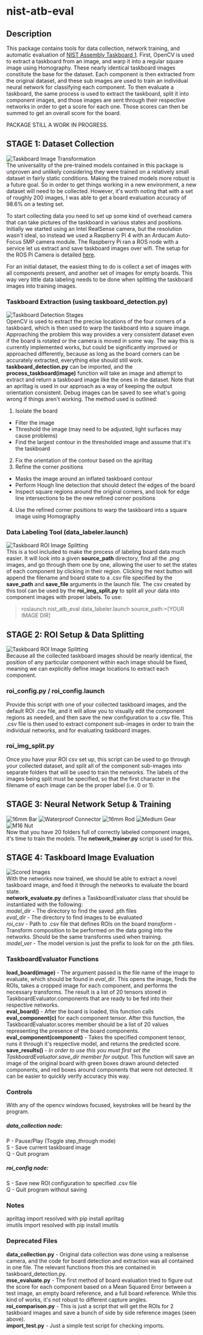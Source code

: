 # nist-atb-eval   

## Description  
This package contains tools for data collection, network training, and automatic evaluation of [NIST Assembly Taskboard 1](https://www.nist.gov/el/intelligent-systems-division-73500/robotic-grasping-and-manipulation-assembly/assembly). First, OpenCV is used to extract a taskboard from an image, and warp it into a regular square image using Homography. These nearly identical taskboard images constitute the base for the dataset. Each component is then extracted from the original dataset, and these sub images are used to train an individual neural network for classifying each component. To then evaluate a taskboard, the same process is used to extract the taskboard, split it into component images, and those images are sent through their respective networks in order to get a score for each one. Those scores can then be summed to get an overall score for the board.  

PACKAGE STILL A WORK IN PROGRESS.    

## STAGE 1: Dataset Collection  
![Taskboard Image Transformation](data/misc/tb_transform.png)  
The universality of the pre-trained models contained in this package is unproven and unlikely considering they were trained on a relatively small dataset in fairly static conditions. Making the trained models more robust is a future goal. So in order to get things working in a new environment, a new dataset will need to be collected. However, it's worth noting that with a set of roughly 200 images, I was able to get a board evaluation accuracy of 98.6% on a testing set.   

To start collecting data you need to set up some kind of overhead camera that can take pictures of the taskboard in various states and positions. Initially we started using an Intel RealSense camera, but the resolution wasn't ideal, so instead we used a Raspberry Pi 4 with an Arducam Auto-Focus 5MP camera module. The Raspberry Pi ran a ROS node with a service let us extract and save taskboard images over wifi. The setup for the ROS Pi Camera is detailed [here](https://github.com/pgavriel/ros_picam).  

For an initial dataset, the easiest thing to do is collect a set of images with all components present, and another set of images for empty boards. This way very little data labeling needs to be done when splitting the taskboard images into training images.  

### Taskboard Extraction (using taskboard_detection.py)   
![Taskboard Detection Stages](data/misc/tb_detection.png)  
OpenCV is used to extract the precise locations of the four corners of a taskboard, which is then used to warp the taskboard into a square image. Approaching the problem this way provides a very consistent dataset even if the board is rotated or the camera is moved in some way. The way this is currently implemented works, but could be significantly improved or approached differently, because as long as the board corners can be accurately extracted, everything else should still work.  
**taskboard_detection.py** can be imported, and the **process_taskboard(image)** function will take an image and attempt to extract and return a taskboard image like the ones in the dataset. Note that an apriltag is used in our approach as a way of keeping the output orientation consistent. Debug images can be saved to see what's going wrong if things aren't working. The method used is outlined:  
1. Isolate the board   
  - Filter the image     
  - Threshold the image (may need to be adjusted, light surfaces may cause problems)  
  - Find the largest contour in the thresholded image and assume that it's the taskboard  
2. Fix the orientation of the contour based on the apriltag   
3. Refine the corner positions  
  - Masks the image around an inflated taskboard contour  
  - Perform Hough line detection that should detect the edges of the board  
  - Inspect square regions around the original corners, and look for edge line intersections to be the new refined corner positions  
4. Use the refined corner positions to warp the taskboard into a square image using Homography   

### Data Labeling Tool (data_labeler.launch)
![Taskboard ROI Image Splitting](data/misc/data_labeler.png)  
This is a tool included to make the process of labeling board data much easier. It will look into a given **source_path** directory, find all the .png images, and go through them one by one, allowing the user to set the states of each component by clicking in their region. Clicking the next button will append the filename and board state to a .csv file specified by the **save_path** and **save_file** arguments in the launch file. The csv created by this tool can be used by the **roi_img_split.py** to split all your data into component images with proper labels. To use:     
> roslaunch nist_atb_eval data_labeler.launch source_path:=[YOUR IMAGE DIR]    

   

## STAGE 2: ROI Setup & Data Splitting  
![Taskboard ROI Image Splitting](data/misc/tb_roi_split.png)  
Because all the collected taskboard images should be nearly identical, the position of any particular component within each image should be fixed, meaning we can explicitly define image locations to extract each component.   
### roi_config.py / roi_config.launch  
Provide this script with one of your collected taskboard images, and the default ROI .csv file, and it will allow you to visually edit the component regions as needed, and then save the new configuration to a .csv file. This .csv file is then used to extract component sub-images in order to train the individual networks, and for evaluating taskboard images.  
### roi_img_split.py    
Once you have your ROI csv set up, this script can be used to go through your collected dataset, and split all of the component sub-images into separate folders that will be used to train the networks. The labels of the images being split must be specified, so that the first character in the filename of each image can be the proper label (i.e. 0 or 1).

## STAGE 3: Neural Network Setup & Training  
![16mm Bar](data/misc/bar.gif)
![Waterproof Connector](data/misc/conn.gif)
![16mm Rod](data/misc/rod.gif)
![Medium Gear](data/misc/gear.gif)
![M16 Nut](data/misc/nut.gif)   
Now that you have 20 folders full of correctly labeled component images, it's time to train the models. The **network_trainer.py** script is used for this.

## STAGE 4: Taskboard Image Evaluation
![Scored Images](data/misc/tb_scores.png)  
With the networks now trained, we should be able to extract a novel taskboard image, and feed it through the networks to evaluate the board state.  
**network_evaluate.py** defines a TaskboardEvaluator class that should be instantiated with the following:  
*model_dir* - The directory to find the saved .pth files   
*eval_dir* - The directory to find images to be evaluated  
*roi_csv* - Path to .csv file that defines ROIs on the board
*transform* - Transform composition to be performed on the data going into the networks. Should be the same transforms used when training.  
*model_ver* - The model version is just the prefix to look for on the .pth files.  

### TaskboardEvaluator Functions
**load_board(image)** - The argument passed is the file name of the image to evaluate, which should be found in *eval_dir*. This opens the image, finds the ROIs, takes a cropped image for each component, and performs the necessary transforms. The result is a list of 20 tensors stored in TaskboardEvaluator.components that are ready to be fed into their respective networks.  
**eval_board()** - After the board is loaded, this function calls **eval_component(c)** for each component tensor. After this function, the TaskboardEvaluator.scores member should be a list of 20 values representing the presence of the board components.  
**eval_component(component)** - Takes the specified component tensor, runs it through it's respective model, and returns the predicted score.
**save_results()** - *In order to use this you must first set the TaskboardEvaluator.save_dir member for output.* This function will save an image of the original board with green boxes drawn around detected components, and red boxes around components that were not detected. It can be easier to quickly verify accuracy this way.  

### Controls  
With any of the opencv windows focused, keystrokes will be heard by the program.  
##### data_collection node:   
P - Pause/Play (Toggle step_through mode)  
S - Save current taskboard image  
Q - Quit program  
##### roi_config node:  
S - Save new ROI configuration to specified .csv file  
Q - Quit program without saving  

### Notes    
apriltag import resolved with pip install apriltag  
imutils import resolved with pip install imutils    

### Deprecated Files  
**data_collection.py** - Original data collection was done using a realsense camera, and the code for board detection and extraction was all contained in one file. The relevant functions from this are contained in taskboard_detection.py.   
**mse_evaluate.py** - The first method of board evaluation tried to figure out the score for each component based on a Mean Squared Error between a test image, an empty board reference, and a full board reference. While this kind of works, it's not robust to different capture angles.  
**roi_comparison.py** - This is just a script that will get the ROIs for 2 taskboard images and save a bunch of side by side reference images (seen above).  
**import_test.py** - Just a simple test script for checking imports.  
